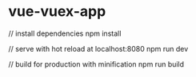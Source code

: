 # vue-vuex-app

// install dependencies
npm install

// serve with hot reload at localhost:8080
npm run dev

// build for production with minification
npm run build

